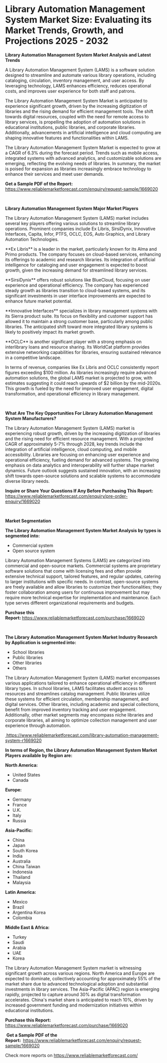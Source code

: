 <p><h1>Library Automation Management System Market Size: Evaluating its Market Trends, Growth, and Projections 2025 - 2032</h1></p><p><strong>Library Automation Management System Market Analysis and Latest Trends</strong></p>
<p><p>A Library Automation Management System (LAMS) is a software solution designed to streamline and automate various library operations, including cataloging, circulation, inventory management, and user access. By leveraging technology, LAMS enhances efficiency, reduces operational costs, and improves user experience for both staff and patrons.</p><p>The Library Automation Management System Market is anticipated to experience significant growth, driven by the increasing digitization of libraries and the rising demand for efficient management tools. The shift towards digital resources, coupled with the need for remote access to library services, is propelling the adoption of automation solutions in educational institutions, public libraries, and corporate libraries. Additionally, advancements in artificial intelligence and cloud computing are shaping innovative features and functionalities within LAMS.</p><p>The Library Automation Management System Market is expected to grow at a CAGR of 6.3% during the forecast period. Trends such as mobile access, integrated systems with advanced analytics, and customizable solutions are emerging, reflecting the evolving needs of libraries. In summary, the market is poised for expansion as libraries increasingly embrace technology to enhance their services and meet user demands.</p></p>
<p><strong>Get a Sample PDF of the Report:&nbsp;</strong> <a href="https://www.reliablemarketforecast.com/enquiry/request-sample/1669020?utm_campaign=3120&utm_medium=2&utm_source=Github&utm_content=ia&utm_term=11032025&utm_id=library-automation-management-system">https://www.reliablemarketforecast.com/enquiry/request-sample/1669020</a></p>
<p>&nbsp;</p>
<p><strong>Library Automation Management System Major Market Players</strong></p>
<p><p>The Library Automation Management System (LAMS) market includes several key players offering various solutions to streamline library operations. Prominent companies include Ex Libris, SirsiDynix, Innovative Interfaces, Capita, Infor, PTFS, OCLC, EOS, Auto Graphics, and Library Automation Technologies.</p><p>**Ex Libris** is a leader in the market, particularly known for its Alma and Primo products. The company focuses on cloud-based services, enhancing its offerings to academic and research libraries. Its integration of artificial intelligence for cataloging and user engagement is expected to boost growth, given the increasing demand for streamlined library services.</p><p>**SirsiDynix** offers robust solutions like BlueCloud, focusing on user experience and operational efficiency. The company has experienced steady growth as libraries transition to cloud-based systems, and its significant investments in user interface improvements are expected to enhance future market potential.</p><p>**Innovative Interfaces** specializes in library management systems with its Sierra product suite. Its focus on flexibility and customer support has allowed it to maintain a strong customer base, particularly among public libraries. The anticipated shift toward more integrated library systems is likely to positively impact its market growth.</p><p>**OCLC** is another significant player with a strong emphasis on interlibrary loans and resource sharing. Its WorldCat platform provides extensive networking capabilities for libraries, ensuring sustained relevance in a competitive landscape.</p><p>In terms of revenue, companies like Ex Libris and OCLC consistently report figures exceeding $100 million. As libraries increasingly require advanced automation solutions, the global LAMS market is projected to grow, with estimates suggesting it could reach upwards of $2 billion by the mid-2020s. This growth is fueled by the need for improved user engagement, digital transformation, and operational efficiency in library management.</p></p>
<p>&nbsp;</p>
<p><strong>What Are The Key Opportunities For Library Automation Management System Manufacturers?</strong></p>
<p><p>The Library Automation Management System (LAMS) market is experiencing robust growth, driven by the increasing digitization of libraries and the rising need for efficient resource management. With a projected CAGR of approximately 5-7% through 2028, key trends include the integration of artificial intelligence, cloud computing, and mobile accessibility. Libraries are focusing on enhancing user experience and operational efficiency, fueling demand for advanced systems. The growing emphasis on data analytics and interoperability will further shape market dynamics. Future outlook suggests sustained innovation, with an increasing shift towards open-source solutions and scalable systems to accommodate diverse library needs.</p></p>
<p><strong>Inquire or Share Your Questions If Any Before Purchasing This Report:</strong> <a href="https://www.reliablemarketforecast.com/enquiry/pre-order-enquiry/1669020?utm_campaign=3120&utm_medium=2&utm_source=Github&utm_content=ia&utm_term=11032025&utm_id=library-automation-management-system">https://www.reliablemarketforecast.com/enquiry/pre-order-enquiry/1669020</a></p>
<p>&nbsp;</p>
<p><strong>Market Segmentation</strong></p>
<p><strong>The Library Automation Management System Market Analysis by types is segmented into:</strong></p>
<p><ul><li>Commercial system</li><li>Open source system</li></ul></p>
<p><p>Library Automation Management Systems (LAMS) are categorized into commercial and open-source markets. Commercial systems are proprietary software solutions that come with licensing fees and often provide extensive technical support, tailored features, and regular updates, catering to larger institutions with specific needs. In contrast, open-source systems are freely available and allow libraries to customize their functionalities; they foster collaboration among users for continuous improvement but may require more technical expertise for implementation and maintenance. Each type serves different organizational requirements and budgets.</p></p>
<p><strong>Purchase this Report:&nbsp;</strong><a href="https://www.reliablemarketforecast.com/purchase/1669020?utm_campaign=3120&utm_medium=2&utm_source=Github&utm_content=ia&utm_term=11032025&utm_id=library-automation-management-system">https://www.reliablemarketforecast.com/purchase/1669020</a></p>
<p>&nbsp;</p>
<p><strong>The Library Automation Management System Market Industry Research by Application is segmented into:</strong></p>
<p><ul><li>School libraries</li><li>Public libraries</li><li>Other libraries</li><li>Others</li></ul></p>
<p><p>The Library Automation Management System (LAMS) market encompasses various applications tailored to enhance operational efficiency in different library types. In school libraries, LAMS facilitates student access to resources and streamlines catalog management. Public libraries utilize these systems for efficient circulation, membership management, and digital services. Other libraries, including academic and special collections, benefit from improved inventory tracking and user engagement. Additionally, other market segments may encompass niche libraries and corporate libraries, all aiming to optimize collection management and user experience through automation.</p></p>
<p><a href="https://www.reliablemarketforecast.com/library-automation-management-system-r1669020?utm_campaign=3120&utm_medium=2&utm_source=Github&utm_content=ia&utm_term=11032025&utm_id=library-automation-management-system">&nbsp;https://www.reliablemarketforecast.com/library-automation-management-system-r1669020</a></p>
<p><strong>In terms of Region, the Library Automation Management System Market Players available by Region are:</strong></p>
<p>
    <p> <strong> North America: </strong>
        <ul>
            <li>United States</li>
            <li>Canada</li>
        </ul>
        </p> 
    <p> <strong> Europe: </strong>
        <ul>
            <li>Germany</li>
            <li>France</li>
            <li>U.K.</li>
            <li>Italy</li>
            <li>Russia</li>
        </ul>
        </p> 
    <p> <strong> Asia-Pacific: </strong>
        <ul>
            <li>China</li>
            <li>Japan</li>
            <li>South Korea</li>
            <li>India</li>
            <li>Australia</li>
            <li>China Taiwan</li>
            <li>Indonesia</li>
            <li>Thailand</li>
            <li>Malaysia</li>
        </ul>
        </p> 
    <p> <strong> Latin America: </strong>
        <ul>
            <li>Mexico</li>
            <li>Brazil</li>
            <li>Argentina Korea</li>
            <li>Colombia</li>
        </ul>
        </p> 
    <p> <strong> Middle East & Africa: </strong>
        <ul>
            <li>Turkey</li>
            <li>Saudi</li>
            <li>Arabia</li>
            <li>UAE</li>
            <li>Korea</li>
        </ul>
    </p>
    </p>
<p><p>The Library Automation Management System market is witnessing significant growth across various regions. North America and Europe are expected to dominate, collectively accounting for approximately 55% of the market share due to advanced technological adoption and substantial investments in library services. The Asia-Pacific (APAC) region is emerging rapidly, projected to capture around 30% as digital transformation accelerates. China's market share is anticipated to reach 10%, driven by increased government funding and modernization initiatives within educational institutions.</p></p>
<p><strong>Purchase this Report: </strong><a href="https://www.reliablemarketforecast.com/purchase/1669020?utm_campaign=3120&utm_medium=2&utm_source=Github&utm_content=ia&utm_term=11032025&utm_id=library-automation-management-system">https://www.reliablemarketforecast.com/purchase/1669020</a></p>
<p>&nbsp;<strong>Get a Sample PDF of the Report:&nbsp;&nbsp;</strong><a href="https://www.reliablemarketforecast.com/enquiry/request-sample/1669020?utm_campaign=3120&utm_medium=2&utm_source=Github&utm_content=ia&utm_term=11032025&utm_id=library-automation-management-system">https://www.reliablemarketforecast.com/enquiry/request-sample/1669020</a></p>
<p><strong></strong></p>
<p>Check more reports on <a href="https://www.reliablemarketforecast.com/?utm_campaign=3120&utm_medium=2&utm_source=Github&utm_content=ia&utm_term=11032025&utm_id=library-automation-management-system">https://www.reliablemarketforecast.com/</a></p>